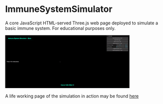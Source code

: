# ImmuneSystemSimulator
A core JavaScript HTML-served Three.js web page deployed to simulate a basic immune system. For educational purposes only.

![Immune System Sample](assets/immunesystemsample.gif)  

A life working page of the simulation in action may be found [here](https://cheddarbutler.com/iss)
